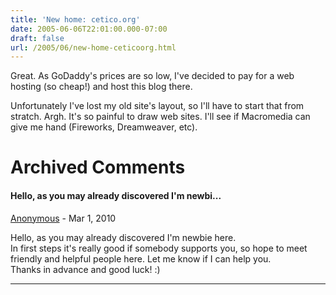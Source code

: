 ```yaml
---
title: 'New home: cetico.org'
date: 2005-06-06T22:01:00.000-07:00
draft: false
url: /2005/06/new-home-ceticoorg.html
---
```


Great. As GoDaddy's prices are so low, I've decided to pay for a web hosting (so cheap!) and host this blog there.  
  
Unfortunately I've lost my old site's layout, so I'll have to start that from stratch. Argh. It's so painful to draw web sites. I'll see if Macromedia can give me hand (Fireworks, Dreamweaver, etc).
# Archived Comments

#### Hello, as you may already discovered I'm newbi...
[Anonymous]( "noreply@blogger.com") - <time datetime="2010-03-01T10:36:30.700-08:00">Mar 1, 2010</time>

Hello, as you may already discovered I'm newbie here.  
In first steps it's really good if somebody supports you, so hope to meet friendly and helpful people here. Let me know if I can help you.  
Thanks in advance and good luck! :)
<hr />
